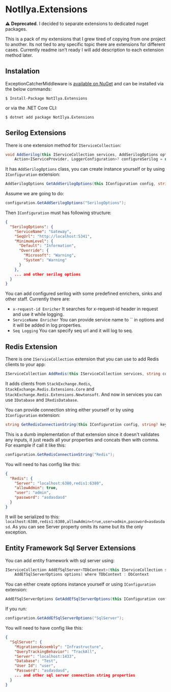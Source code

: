 # NotIlya.Extensions
⚠️ **Deprecated**. I decided to separate extensions to dedicated nuget packages.

This is a pack of my extensions that I grew tired of copying from one project to another. Its not tied to any specific topic there are extensions for different cases. Currently readme isn't ready I will add description to each extension method later.

## Instalation
ExceptionCatcherMiddleware is [available on NuGet](https://www.nuget.org/packages/NotIlya.Extensions) and can be installed via the below commands:
```
$ Install-Package NotIlya.Extensions
```
or via the .NET Core CLI:

```
$ dotnet add package NotIlya.Extensions
```

## Serilog Extensions
There is one extension method for `IServiceCollection`:
```csharp
void AddSerilog(this IServiceCollection services, AddSerilogOptions options,
    Action<IServiceProvider, LoggerConfiguration>? configureSerilog = null)
```
It has `AddSerilogOptions` class, you can create instance yourself or by using `IConfiguration` extension:
```csharp
AddSerilogOptions GetAddSerilogOptions(this IConfiguration config, string key)
```
Assume we are going to do:
```csharp
configuration.GetAddSerilogOptions("SerilogOptions");
```
Then `IConfiguration` must has following structure:
```json
{
  "SerilogOptions": {
    "ServiceName": "Gateway",
    "SeqUrl": "http://localhost:5341",
    "MinimumLevel": {
      "Default": "Information",
      "Override": {
        "Microsoft": "Warning",
        "System": "Warning"
      }
    },
    ... and other serilog options
  }
}
```
You can add configured serilog with some predefined enrichers, sinks and other staff. Currently there are:
- `x-request-id Enricher` It searches for x-request-id header in request and use it while logging.
- `ServiceName Enricher` You can provide service name to `` in options and it will be added in log properties.
- `Seq Logging` You can specify seq url and it will log to seq.

## Redis Extension
There is one `IServiceCollection` extension that you can use to add Redis clients to your app:
```csharp
IServiceCollection AddRedis(this IServiceCollection services, string connectionString)
```
It adds clients from `StackExchange.Redis`, `StackExchange.Redis.Extensions.Core` and `StackExchange.Redis.Extensions.Newtonsoft`.
And now in services you can use `IDatabase` and `IRedisDatabase`.

You can provide connection string either yourself or by using `IConfiguration` extension:
```csharp
string GetRedisConnectionString(this IConfiguration config, string? key = null)
```
This is a dumb implementation of that extension since it doesn't validates any inputs, it just reads all your properties and concats then with comma.
For example if call it like this:
```csharp
configuration.GetRedisConnectionString("Redis");
```
You will need to has config like this:
```json
{
  "Redis": {
    "Server": "localhost:6380,redis1:6380",
    "allowAdmin": true,
    "user": "admin",
    "password": "asdasdasd"
  }
}
```
It will be serialized to this: `localhost:6380,redis1:6380,allowAdmin=true,user=admin,password=asdasdasd`. As you can see Server property omits its name but its the only exception.
## Entity Framework Sql Server Extensions
You can add entity framework with sql server using:
```csharp
IServiceCollection AddEfSqlServer<TDbContext>(this IServiceCollection services, 
    AddEfSqlServerOptions options) where TDbContext : DbContext
```
You can either create options instance yourself or using `IConfiguration` extension:
```csharp
AddEfSqlServerOptions GetAddEfSqlServerOptions(this IConfiguration config, string? key = null)
```
If you run:
```csharp
configuration.GetAddEfSqlServerOptions("SqlServer");
```
You will need to have config like this:
```json
{
  "SqlServer": {
    "MigrationsAssembly": "Infrastructure",
    "QueryTrackingBehavior": "TrackAll",
    "Server": "localhost:1433",
    "Database": "Test",
    "User Id": "user",
    "Password": "asdasdasd",
    ... and other sql server connection string properties
  }
}
```

